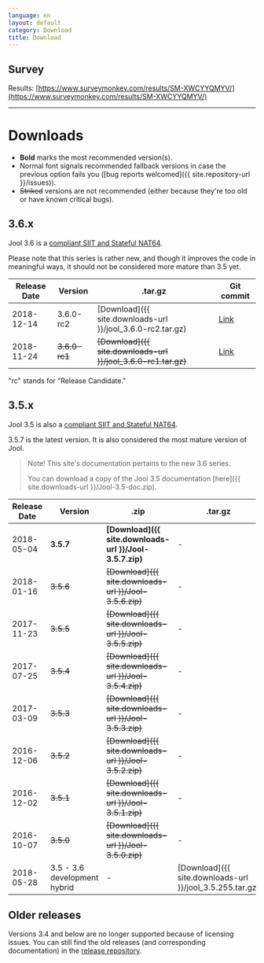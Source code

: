 ```yaml
---
language: en
layout: default
category: Download
title: Download
---
```


## Survey

Results: [https://www.surveymonkey.com/results/SM-XWCYYQMYV/](https://www.surveymonkey.com/results/SM-XWCYYQMYV/)

-------------------

# Downloads

- **Bold** marks the most recommended version(s).
- Normal font signals recommended fallback versions in case the previous option fails you ([bug reports welcomed]({{ site.repository-url }}/issues)).
- <del>Striked</del> versions are not recommended (either because they're too old or have known critical bugs).

## 3.6.x

Jool 3.6 is a [compliant SIIT and Stateful NAT64](intro-jool.html#compliance).

Please note that this series is rather new, and though it improves the code in meaningful ways, it should not be considered more mature than 3.5 yet.

| Release Date | Version | .tar.gz | Git commit |
|--------------|---------|---------|------------|
| 2018-12-14   | 3.6.0-rc2 | [Download]({{ site.downloads-url }}/jool_3.6.0-rc2.tar.gz) | <a href="{{ site.repository-url }}/tree/v3.6.0-rc2" target="_blank">Link</a> |
| 2018-11-24   | <del>3.6.0-rc1</del> | <del>[Download]({{ site.downloads-url }}/jool_3.6.0-rc1.tar.gz)</del> | <a href="{{ site.repository-url }}/tree/v3.6.0-rc1" target="_blank">Link</a> |

"rc" stands for "Release Candidate."

## 3.5.x

Jool 3.5 is also a [compliant SIIT and Stateful NAT64](intro-jool.html#compliance).

3.5.7 is the latest version. It is also considered the most mature version of Jool.

> Note! This site's documentation pertains to the new 3.6 series.
>
> You can download a copy of the Jool 3.5 documentation [here]({{ site.downloads-url }}/Jool-3.5-doc.zip).

| Release Date | Version | .zip | .tar.gz | Git commit |
|--------------|---------|------|---------|------------|
| 2018-05-04 | **3.5.7** | **[Download]({{ site.downloads-url }}/Jool-3.5.7.zip)** | - | <a href="{{ site.repository-url }}/tree/v3.5.7" target="_blank">Link</a> |
| 2018-01-16 | <del>3.5.6</del> | <del>[Download]({{ site.downloads-url }}/Jool-3.5.6.zip)</del> | - | <a href="{{ site.repository-url }}/tree/v3.5.6" target="_blank">Link</a> |
| 2017-11-23 | <del>3.5.5</del> | <del>[Download]({{ site.downloads-url }}/Jool-3.5.5.zip)</del> | - | <a href="{{ site.repository-url }}/tree/v3.5.5" target="_blank">Link</a> |
| 2017-07-25 | <del>3.5.4</del> | <del>[Download]({{ site.downloads-url }}/Jool-3.5.4.zip)</del> | - | <a href="{{ site.repository-url }}/tree/v3.5.4" target="_blank">Link</a> |
| 2017-03-09 | <del>3.5.3</del> | <del>[Download]({{ site.downloads-url }}/Jool-3.5.3.zip)</del> | - | <a href="{{ site.repository-url }}/tree/v3.5.3" target="_blank">Link</a> |
| 2016-12-06 | <del>3.5.2</del> | <del>[Download]({{ site.downloads-url }}/Jool-3.5.2.zip)</del> | - | <a href="{{ site.repository-url }}/tree/v3.5.2" target="_blank">Link</a> |
| 2016-12-02 | <del>3.5.1</del> | <del>[Download]({{ site.downloads-url }}/Jool-3.5.1.zip)</del> | - | <a href="{{ site.repository-url }}/tree/v3.5.1" target="_blank">Link</a> |
| 2016-10-07 | <del>3.5.0</del> | <del>[Download]({{ site.downloads-url }}/Jool-3.5.0.zip)</del> | - | <a href="{{ site.repository-url }}/tree/v3.5.0" target="_blank">Link</a> |
| 2018-05-28 | 3.5 - 3.6 development hybrid | - | [Download]({{ site.downloads-url }}/jool_3.5.255.tar.gz) | <a href="{{ site.repository-url }}/tree/976a08dbbd85d22220ef846f12855592c7236448" target="_blank">Link</a> |

## Older releases

Versions 3.4 and below are no longer supported because of licensing issues. You can still find the old releases (and corresponding documentation) in the [release repository](https://github.com/NICMx/releases/tree/master/Jool).

